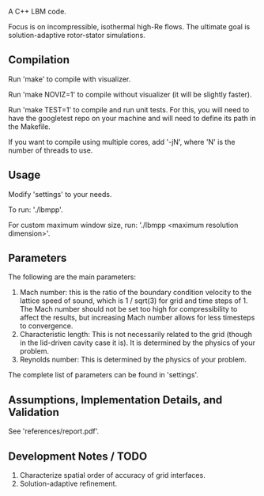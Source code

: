 A C++ LBM code.

Focus is on incompressible, isothermal high-Re flows.
The ultimate goal is solution-adaptive rotor-stator simulations.

## Compilation

Run 'make' to compile with visualizer.

Run 'make NOVIZ=1' to compile without visualizer (it will be slightly faster).

Run 'make TEST=1' to compile and run unit tests.
For this, you will need to have the googletest repo on your machine
and will need to define its path in the Makefile.

If you want to compile using multiple cores, add '-jN',
where 'N' is the number of threads to use.

## Usage

Modify 'settings' to your needs.

To run: './lbmpp'.

For custom maximum window size, run: './lbmpp \<maximum resolution dimension\>'.

## Parameters

The following are the main parameters:

1. Mach number: this is the ratio of the boundary condition velocity to the
  lattice speed of sound, which is 1 / sqrt(3) for grid and time steps of 1.
  The Mach number should not be set too high for compressibility to affect the
  results, but increasing Mach number allows for less timesteps to convergence.
2. Characteristic length: This is not necessarily related to the
  grid (though in the lid-driven cavity case it is). It is determined by the
  physics of your problem.
3. Reynolds number: This is determined by the physics of your problem.

The complete list of parameters can be found in 'settings'.

## Assumptions, Implementation Details, and Validation

See 'references/report.pdf'.

## Development Notes / TODO

1. Characterize spatial order of accuracy of grid interfaces.
2. Solution-adaptive refinement.

<!--
## Assumptions

1. Incompressible and isothermal fluid.  
2. Coarsest grid and time steps are equal to 1.  
3. D2Q9 lattice sites.  
-->

<!--
### Single-Relaxation Time (SRT) (a.k.a. Standard LBM)

1. Re = 100, Grid = 101x101  
<p align="center">
![SRT Re = 100]
(val/pics/srt_100_u.bmp)
![SRT Re = 100]
(val/pics/srt_100_v.bmp)
![SRT Re = 100]
(val/pics/srt_100_s.bmp)
![SRT Re = 100]
(val/pics/srt_100_m.png)
</p>
2. Re = 1000, Grid = 151x151  
<p align="center">
![SRT Re = 1000]
(val/pics/srt_1000_u.bmp)
![SRT Re = 1000]
(val/pics/srt_1000_v.bmp)
![SRT Re = 1000]
(val/pics/srt_1000_s.bmp)
![SRT Re = 1000]
(val/pics/srt_1000_m.png)
</p>

### Multiple-Relaxation Time (MRT)

1. Re = 100, Grid 101x101    
<p align="center">
![MRT Re = 100]
(val/pics/mrt_100_u.bmp)
![MRT Re = 100]
(val/pics/mrt_100_v.bmp)
![MRT Re = 100]
(val/pics/mrt_100_s.bmp)
![MRT Re = 100]
(val/pics/mrt_100_m.png)
</p>
2. Re = 1000, Grid 151x151  
<p align="center">
![MRT Re = 1000]
(val/pics/mrt_1000_u.bmp)
![MRT Re = 1000]
(val/pics/mrt_1000_v.bmp)
![MRT Re = 1000]
(val/pics/mrt_1000_s.bmp)
![MRT Re = 1000]
(val/pics/mrt_1000_m.png)
</p>
3. Re = 10000, Grid 257x257  
<p align="center">
![MRT Re = 10000]
(val/pics/mrt_10000_u.bmp)
![MRT Re = 10000]
(val/pics/mrt_10000_v.bmp)
![MRT Re = 10000]
(val/pics/mrt_10000_s.bmp)
![MRT Re = 10000]
(val/pics/mrt_10000_m.png)
</p>
-->

<!--
### MRT + Viscosity Counteraction (VC)

1. Re = 100:  

2. Re = 1000:  

3. Re = 10000:  

### MRT + Dynamic Grid (DG)

1. Re = 100:  

2. Re = 1000:  

3. Re = 10000:   
-->

<!--
## Stability Limits

### SRT

1. Re = 4000, Grid = 151x151, Unstable.  
-->

<!--
## Implementation Details

See 'ref/report.pdf'.
-->

<!--
## Miscellaneous Interesting Notes

1. You cannot use OpenMP on STL iterator for-loops, 
  due to the presence of '!= v.end()'.  
-->




